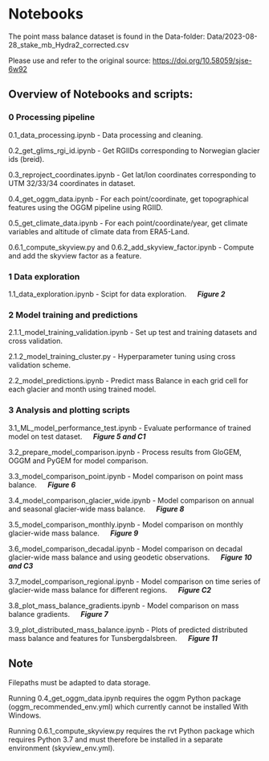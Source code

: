 # Notebooks

The point mass balance dataset is found in the Data-folder: 
Data/2023-08-28_stake_mb_Hydra2_corrected.csv

Please use and refer to the original source:
https://doi.org/10.58059/sjse-6w92

## Overview of Notebooks and scripts:

### 0 Processing pipeline
0.1_data_processing.ipynb - Data processing and cleaning. 

0.2_get_glims_rgi_id.ipynb - Get RGIIDs corresponding to Norwegian glacier ids (breid). 

0.3_reproject_coordinates.ipynb - Get lat/lon coordinates corresponding to UTM 32/33/34 coordinates in dataset. 

0.4_get_oggm_data.ipynb - For each point/coordinate, get topographical features using the OGGM pipeline using RGIID. 

0.5_get_climate_data.ipynb - For each point/coordinate/year, get climate variables and altitude of climate data from ERA5-Land. 

0.6.1_compute_skyview.py and 0.6.2_add_skyview_factor.ipynb - Compute and add the skyview factor as a feature.

### 1 Data exploration
1.1_data_exploration.ipynb - Scipt for data exploration.
&emsp; ***Figure 2***

### 2 Model training and predictions
2.1.1_model_training_validation.ipynb - Set up test and training datasets and cross validation. 

2.1.2_model_training_cluster.py - Hyperparameter tuning using cross validation scheme.  

2.2_model_predictions.ipynb - Predict mass Balance in each grid cell for each glacier and month using trained model.

### 3 Analysis and plotting scripts
3.1_ML_model_performance_test.ipynb - Evaluate performance of trained model on test dataset. 
&emsp; ***Figure 5 and C1*** 

3.2_prepare_model_comparison.ipynb - Process results from GloGEM, OGGM and PyGEM for model comparison. 

3.3_model_comparison_point.ipynb - Model comparison on point mass balance. 
&emsp; ***Figure 6*** 

3.4_model_comparison_glacier_wide.ipynb - Model comparison on annual and seasonal glacier-wide mass balance. 
&emsp; ***Figure 8*** 

3.5_model_comparison_monthly.ipynb - Model comparison on monthly glacier-wide mass balance. 
&emsp; ***Figure 9*** 

3.6_model_comparison_decadal.ipynb - Model comparison on decadal glacier-wide mass balance and using geodetic observations. 
&emsp; ***Figure 10 and C3*** 

3.7_model_comparison_regional.ipynb - Model comparison on time series of glacier-wide mass balance for different regions. 
&emsp; ***Figure C2*** 

3.8_plot_mass_balance_gradients.ipynb - Model comparison on mass balance gradients. 
&emsp; ***Figure 7*** 

3.9_plot_distributed_mass_balance.ipynb - Plots of predicted distributed mass balance and features for Tunsbergdalsbreen. 
&emsp; ***Figure 11*** 

## Note

Filepaths must be adapted to data storage. 

Running 0.4_get_oggm_data.ipynb requires the oggm Python package (oggm_recommended_env.yml) which currently cannot be installed With Windows. 

Running 0.6.1_compute_skyview.py requires the rvt Python package which requires Python 3.7 and must therefore be installed in a separate environment (skyview_env.yml).



